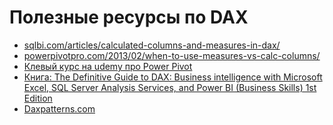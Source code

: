 

Полезные ресурсы по DAX
=======================

-   [sqlbi.com/articles/calculated-columns-and-measures-in-dax/](http://www.sqlbi.com/articles/calculated-columns-and-measures-in-dax/)
-   [powerpivotpro.com/2013/02/when-to-use-measures-vs-calc-columns/](http://www.powerpivotpro.com/2013/02/when-to-use-measures-vs-calc-columns/)
-   [Клевый курс на udemy про Power
    Pivot](https://www.udemy.com/power-pivot-workshop-beginner/learn/v4/overview)
-   [Книга: The Definitive Guide to DAX: Business intelligence with
    Microsoft Excel, SQL Server Analysis Services, and Power BI
    (Business Skills) 1st
    Edition](https://www.amazon.com/Definitive-Guide-DAX-intelligence-Microsoft/dp/073569835X/ref=asap_bc?ie=UTF8)
-   [Daxpatterns.com](http://www.daxpatterns.com/)


